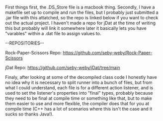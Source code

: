 First things first, the .DS_Store file is a macbook thing.
Secondly, I have a makefile set up to compile and run the files, but I probably just submitted a .jar file with this attatched, so the repo is linked below if you want to check out the actual project. I haven't made a repo for jDat at the time of writing this but probably will link it somewhere later it basically lets you have "varables" within a .dat file to assign values to.

--REPOSITORIES--

Rock-Paper-Scissors Repo:
https://github.com/seby-weby/Rock-Paper-Scissors

jDat Repo:
https://github.com/seby-weby/jDat/tree/main

Finaly, after looking at some of the decompiled class code I honestly have no idea why it is necessary to split runner into a bunch of files, but
from what I could understand, each file is for a different action listener, and is used to set the listener's properties into 
"final" types, 
probably because they need to be final at compile time or something like that, but to make them easier to use and more flexible, the 
compiler does that for you at compile time (C++ has a lot of scenarios where this isn't the case and it sucks so thanks Java!).